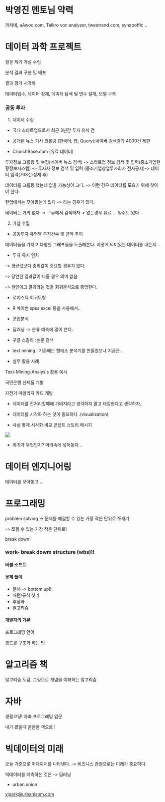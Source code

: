# 박영진 멘토님 약력

까치네, aAwoo.com, Talkro voc analyzer, tweetrend.com, synapoffic ..



# 데이터 과학 프로젝트

질문 제기 가설 수립

분석 결과 구현 및 배포

결과 평가 시각화

데이터입수, 데이터 정제, 데이터 탐색 및 변수 설계, 모델 구축



### 공동 투자

1. 데이터 수집

- 국내 스타트업으로서 최근 3년간 투자 유치 건
- 공개된 뉴스 기사 크롤링 (한국어, 웹, Query):네이버 검색결과 4000건 제한

- CrunchBase.com (유료 데이터)



투자정보 크롤링 및 수집(네이버 뉴스 검색) -> 스타트업 정보 검색 및 입력(중소기업현황정보시스템) -> 투자사 정보 검색 및 입력 (중소기업창업투자회사 전자공시)-> 데이터 입력(703건:정제 후) 

데이터를 크롤링 했는데 없을 가능성이 크다. -> 이런 경우 데이터를 모으기 위해 찾아야 한다.

현업에서는 찾아봤는데 없다 -> 라는 경우가 많다.

네이버는 거의 없다 -> 구글에서 검색하자-> 없는경우 유료 ....일수도 있다.



2. 가설 수립

- 공동투자 유형별 투자건수 및 금액 추이

데이터들을 가지고 다양한 그래프들을 도출해본다. 어떻게 의미있는 데이터를 내는지...

- 투자 유치 연차 

-> 평균값보다 중위값이 중요할 경우가 있다.

-> 당연한 결과값이 나올 경우 의미 없음

-> 원인이고 결과라는 것을 회귀분석으로 증명한다.

- 로지스틱 회귀모형

- R 파이썬 spss excel 등을 사용해서..
- 군집분석
- 딥러닝 -> 분류 예측에 많이 쓴다.
- 구글 스칼라 :논문 검색

- text mining : 기존에는 형태소 분석기를 만들었으나 지금은 ..



- 실무 활용 사례

 Text-Mining-Analysis 활용 예시

국민은행 신제품 개발

자전거 마일리지 카드 개발 



- 데이터를 전처리할때에 가비지라고 생각하지 말고 태깅한다고 생각하자.

- 데이터를 시각화 하는 것이 중요하다 .(visualization)

- 사실 통계 시각화 비교 콘셉트 스토리 메시지

  

![](https://www.nsuchaud.fr/wp-content/uploads/2019/08/analysis-type-of-chart-1024x960.jpg)



- 회귀가 무엇인지? 머리속에 넣어놓자...



# 데이터 엔지니어링

데이터를 모아놓고  ... 



# 프로그래밍

problem solving -> 문제를 해결할 수 있는 가장 작은 단위로 쪼개기

-> 쪼갤 수 있는 가장 작은 단위로!

break down!

### work- break dowm structure (wbs)!!

#### 버블 소프트



#### 문제 풀이

- 분해 -> bottom up!!!
- 패턴/규칙 찾기
- 추상화
- 알고리즘 

#### 개발자의 기본

프로그래밍 언어

코드를 구조화 하는 법



# 알고리즘 책

알고리즘 도감, 그림으로 개념을 이해하는 알고리즘



# 자바

생활코딩! 자바 프로그래밍 입문



내가 봤을때 만만한 책으로 !



# 빅데이터의 미래

오늘 기준으로 어제까지를 나타낸다. -> 비즈니스 관점으로는 미래가 중요하다.

빅데이터를 예측하는 것은 -> 딥러닝

- urban union 



yjpark@urbanisom.com